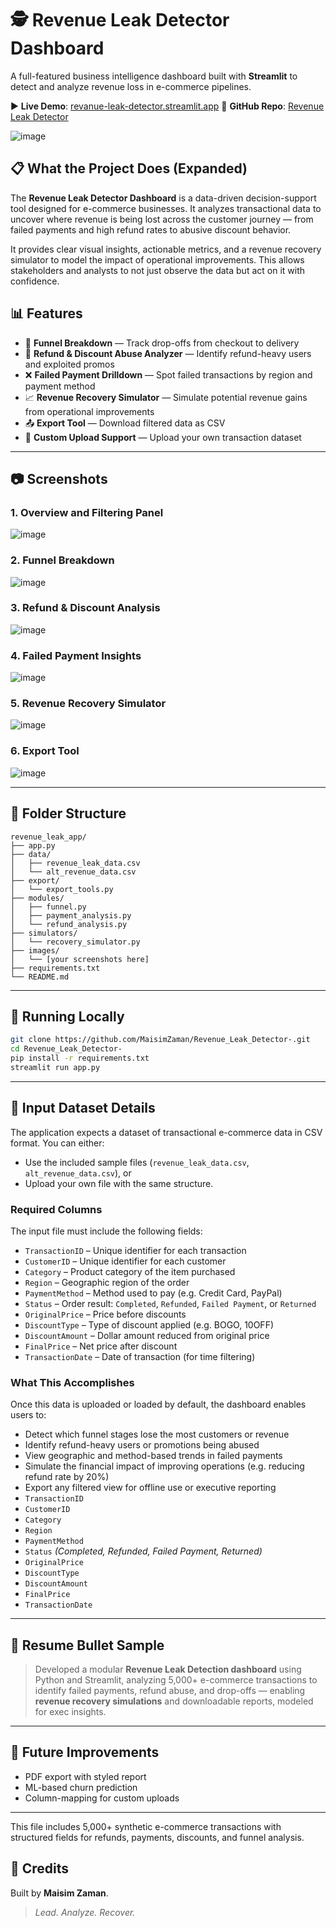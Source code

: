 # 🕵️ Revenue Leak Detector Dashboard

A full-featured business intelligence dashboard built with **Streamlit** to detect and analyze revenue loss in e-commerce pipelines.

▶️ **Live Demo**: [revanue-leak-detector.streamlit.app](https://revanue-leak-detector.streamlit.app)
🔗 **GitHub Repo**: [Revenue Leak Detector](https://github.com/MaisimZaman/Revenue_Leak_Detector-)

![image](https://github.com/user-attachments/assets/3b3b9b6c-395e-44b9-ad85-fb8f3372cae9)


## 📋 What the Project Does (Expanded)

The **Revenue Leak Detector Dashboard** is a data-driven decision-support tool designed for e-commerce businesses. It analyzes transactional data to uncover where revenue is being lost across the customer journey — from failed payments and high refund rates to abusive discount behavior. 

It provides clear visual insights, actionable metrics, and a revenue recovery simulator to model the impact of operational improvements. This allows stakeholders and analysts to not just observe the data but act on it with confidence.

## 📊 Features

- 🔻 **Funnel Breakdown** — Track drop-offs from checkout to delivery
- 🚨 **Refund & Discount Abuse Analyzer** — Identify refund-heavy users and exploited promos
- ❌ **Failed Payment Drilldown** — Spot failed transactions by region and payment method
- 📈 **Revenue Recovery Simulator** — Simulate potential revenue gains from operational improvements
- 📤 **Export Tool** — Download filtered data as CSV
- 📁 **Custom Upload Support** — Upload your own transaction dataset

---

## 📷 Screenshots


### 1. Overview and Filtering Panel
![image](https://github.com/user-attachments/assets/e5bff527-15bf-44d1-8314-50b18f5af0cf)


### 2. Funnel Breakdown
![image](https://github.com/user-attachments/assets/d2c229c4-f510-42b7-901b-0d5aac2a3e93)


### 3. Refund & Discount Analysis
![image](https://github.com/user-attachments/assets/f80d0ab2-4b3f-4484-9bdb-1534ed16da57)




### 4. Failed Payment Insights
![image](https://github.com/user-attachments/assets/f6d327e1-438c-4997-863d-0321224cf05a)


### 5. Revenue Recovery Simulator
![image](https://github.com/user-attachments/assets/7e4e1f65-9543-44a7-9123-5d2a1f8e74be)


### 6. Export Tool
![image](https://github.com/user-attachments/assets/f7531c70-d66c-44d5-b9e1-acbb74428d27)


---

## 🧱 Folder Structure
```
revenue_leak_app/
├── app.py
├── data/
│   ├── revenue_leak_data.csv
│   └── alt_revenue_data.csv
├── export/
│   └── export_tools.py
├── modules/
│   ├── funnel.py
│   ├── payment_analysis.py
│   └── refund_analysis.py
├── simulators/
│   └── recovery_simulator.py
├── images/
│   └── [your screenshots here]
├── requirements.txt
└── README.md
```

---

## 🚀 Running Locally

```bash
git clone https://github.com/MaisimZaman/Revenue_Leak_Detector-.git
cd Revenue_Leak_Detector-
pip install -r requirements.txt
streamlit run app.py
```

---

## 📄 Input Dataset Details

The application expects a dataset of transactional e-commerce data in CSV format. You can either:
- Use the included sample files (`revenue_leak_data.csv`, `alt_revenue_data.csv`), or
- Upload your own file with the same structure.

### Required Columns
The input file must include the following fields:
- `TransactionID` – Unique identifier for each transaction
- `CustomerID` – Unique identifier for each customer
- `Category` – Product category of the item purchased
- `Region` – Geographic region of the order
- `PaymentMethod` – Method used to pay (e.g. Credit Card, PayPal)
- `Status` – Order result: `Completed`, `Refunded`, `Failed Payment`, or `Returned`
- `OriginalPrice` – Price before discounts
- `DiscountType` – Type of discount applied (e.g. BOGO, 10OFF)
- `DiscountAmount` – Dollar amount reduced from original price
- `FinalPrice` – Net price after discount
- `TransactionDate` – Date of transaction (for time filtering)

### What This Accomplishes
Once this data is uploaded or loaded by default, the dashboard enables users to:
- Detect which funnel stages lose the most customers or revenue
- Identify refund-heavy users or promotions being abused
- View geographic and method-based trends in failed payments
- Simulate the financial impact of improving operations (e.g. reducing refund rate by 20%)
- Export any filtered view for offline use or executive reporting
- `TransactionID`
- `CustomerID`
- `Category`
- `Region`
- `PaymentMethod`
- `Status` *(Completed, Refunded, Failed Payment, Returned)*
- `OriginalPrice`
- `DiscountType`
- `DiscountAmount`
- `FinalPrice`
- `TransactionDate`

---

## 💼 Resume Bullet Sample
> Developed a modular **Revenue Leak Detection dashboard** using Python and Streamlit, analyzing 5,000+ e-commerce transactions to identify failed payments, refund abuse, and drop-offs — enabling **revenue recovery simulations** and downloadable reports, modeled for exec insights.

---

## 🔧 Future Improvements
- PDF export with styled report
- ML-based churn prediction
- Column-mapping for custom uploads

---

This file includes 5,000+ synthetic e-commerce transactions with structured fields for refunds, payments, discounts, and funnel analysis.

## 🧠 Credits
Built by **Maisim Zaman**.

> *Lead. Analyze. Recover.*
